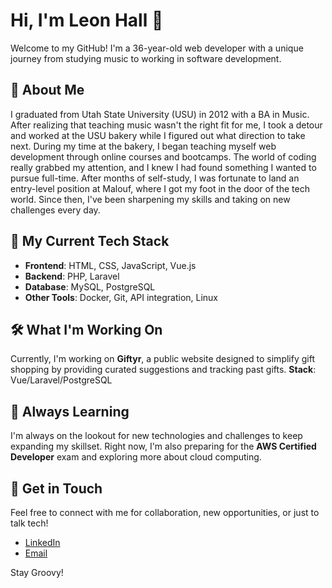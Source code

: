 # Hi, I'm Leon Hall 👋

Welcome to my GitHub! I'm a 36-year-old web developer with a unique journey from studying music to working in software development.

## :speech_balloon: About Me
I graduated from Utah State University (USU) in 2012 with a BA in Music. After realizing that teaching music wasn't the right fit for me, I took a detour and worked at the USU bakery while I figured out what direction to take next.
During my time at the bakery, I began teaching myself web development through online courses and bootcamps. The world of coding really grabbed my attention, and I knew I had found something I wanted to pursue full-time.
After months of self-study, I was fortunate to land an entry-level position at Malouf, where I got my foot in the door of the tech world. Since then, I've been sharpening my skills and taking on new challenges every day.

## 🔧 My Current Tech Stack
- **Frontend**: HTML, CSS, JavaScript, Vue.js
- **Backend**: PHP, Laravel
- **Database**: MySQL, PostgreSQL
- **Other Tools**: Docker, Git, API integration, Linux

## 🛠️ What I'm Working On
Currently, I'm working on **Giftyr**, a public website designed to simplify gift shopping by providing curated suggestions and tracking past gifts. 
**Stack**: Vue/Laravel/PostgreSQL

## 🌱 Always Learning
I'm always on the lookout for new technologies and challenges to keep expanding my skillset. Right now, I'm also preparing for the **AWS Certified Developer** exam and exploring more about cloud computing.

## 🚀 Get in Touch
Feel free to connect with me for collaboration, new opportunities, or just to talk tech!
- [LinkedIn]([https://www.linkedin.com/in/leon-hall-83a518167/])
- [Email](mailto:leonus.hall@gmail.com)

Stay Groovy!
